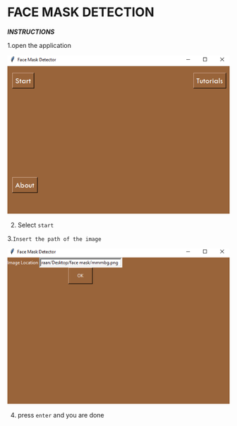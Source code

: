 # FACE MASK DETECTION


***INSTRUCTIONS***

1.open the application 

![step1](screenshots/11.png)

2. Select ``start``

3.``Insert the path of the image``

![step 2](screenshots/12.png)

4. press ``enter`` and you are done
